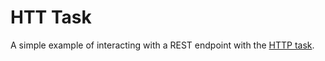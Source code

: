 # HTT Task

A simple example of interacting with a REST endpoint with the 
[HTTP task](http://concord.walmart.com/docs/plugins/http.html).

